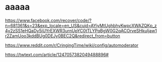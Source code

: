 # aaaaa
https://www.facebook.com/recover/code/?n=681361&s=23&exp_locale=en_US&cuid=AYiyMtUghbhyKwpcXWAZQKp_z4y2zSS1eHQaDy5iUYrEXWR3urnUpYC0tTLYPqBgW0G2qACOrveSHkuIjaw1r2ZamUoo3kddBUg0DEJy0BEC2Q&redirect_from=button

https://www.reddit.com/r/CringingTime/wiki/config/automoderator

https://twtext.com/article/1247057382049488896#
